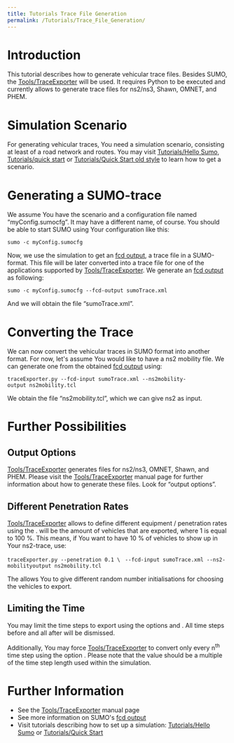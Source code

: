 ```yaml
---
title: Tutorials Trace File Generation
permalink: /Tutorials/Trace_File_Generation/
---
```


Introduction
============

This tutorial describes how to generate vehicular trace files. Besides SUMO, the [Tools/TraceExporter](/Tools/TraceExporter "wikilink") will be used. It requires Python to be executed and currently allows to generate trace files for ns2/ns3, Shawn, OMNET, and PHEM.

Simulation Scenario
===================

For generating vehicular traces, You need a simulation scenario, consisting at least of a road network and routes. You may visit [Tutorials/Hello Sumo](/Tutorials/Hello_Sumo "wikilink"), [Tutorials/quick start](/Tutorials/quick_start "wikilink") or [Tutorials/Quick Start old style](/Tutorials/Quick_Start_old_style "wikilink") to learn how to get a scenario.

Generating a SUMO-trace
=======================

We assume You have the scenario and a configuration file named “myConfig.sumocfg”. It may have a different name, of course. You should be able to start SUMO using Your configuration like this:

`sumo -c myConfig.sumocfg`

Now, we use the simulation to get an [fcd output](/Simulation/Output/FCDOutput "wikilink"), a trace file in a SUMO-format. This file will be later converted into a trace file for one of the applications supported by [Tools/TraceExporter](/Tools/TraceExporter "wikilink"). We generate an [fcd output](/Simulation/Output/FCDOutput "wikilink") as following:

`sumo -c myConfig.sumocfg --fcd-output sumoTrace.xml`

And we will obtain the file “sumoTrace.xml”.

Converting the Trace
====================

We can now convert the vehicular traces in SUMO format into another format. For now, let's assume You would like to have a ns2 mobility file. We can generate one from the obtained [fcd output](/Simulation/Output/FCDOutput "wikilink") using:

`traceExporter.py --fcd-input sumoTrace.xml --ns2mobility-output ns2mobility.tcl`

We obtain the file “ns2mobility.tcl”, which we can give ns2 as input.

Further Possibilities
=====================

Output Options
--------------

[Tools/TraceExporter](/Tools/TraceExporter "wikilink") generates files for ns2/ns3, OMNET, Shawn, and PHEM. Please visit the [Tools/TraceExporter](/Tools/TraceExporter "wikilink") manual page for further information about how to generate these files. Look for “output options”.

Different Penetration Rates
---------------------------

[Tools/TraceExporter](/Tools/TraceExporter "wikilink") allows to define different equipment / penetration rates using the . will be the amount of vehicles that are exported, where 1 is equal to 100 %. This means, if You want to have 10 % of vehicles to show up in Your ns2-trace, use:

`traceExporter.py --penetration 0.1 \`
` --fcd-input sumoTrace.xml --ns2-mobilityoutput ns2mobility.tcl`

The allows You to give different random number initialisations for choosing the vehicles to export.

Limiting the Time
-----------------

You may limit the time steps to export using the options and . All time steps before and all after will be dismissed.

Additionally, You may force [Tools/TraceExporter](/Tools/TraceExporter "wikilink") to convert only every n<sup>th</sup> time step using the option . Please note that the value should be a multiple of the time step length used within the simulation.

Further Information
===================

-   See the [Tools/TraceExporter](/Tools/TraceExporter "wikilink") manual page
-   See more information on SUMO's [fcd output](/Simulation/Output/FCDOutput "wikilink")
-   Visit tutorials describing how to set up a simulation: [Tutorials/Hello Sumo](/Tutorials/Hello_Sumo "wikilink") or [Tutorials/Quick Start](/Tutorials/Quick_Start "wikilink")
